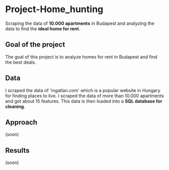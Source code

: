 # Project-Home_hunting
Scraping the data of **10.000 apartments** in Budapest and analyzing the data to find the **ideal home for rent**.

## Goal of the project
The goal of this project is to analyze homes for rent in Budapest and find the best deals.

## Data
I scraped the data of 'ingatlan.com' which is a popular website in Hungary for finding places to live. I scraped the data of more than 10.000 apartments and got about 15 features. This data is then loaded into a **SQL database for cleaning**.

## Approach
(soon)

## Results
(soon)
